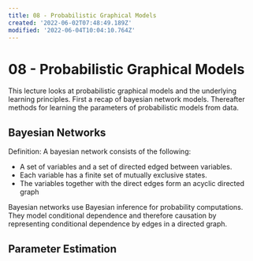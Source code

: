 ```yaml
---
title: 08 - Probabilistic Graphical Models
created: '2022-06-02T07:48:49.189Z'
modified: '2022-06-04T10:04:10.764Z'
---
```


# 08 - Probabilistic Graphical Models
This lecture looks at probabilistic graphical models and the underlying learning principles. First a recap of bayesian network models. Thereafter methods for learning the parameters of probabilistic models from data.

## Bayesian Networks
Definition: A bayesian network consists of the following:
- A set of variables and a set of directed edged between variables.
- Each variable has a finite set of mutually exclusive states.
- The variables together with the direct edges form an acyclic directed graph

Bayesian networks use Bayesian inference for probability computations. They model conditional dependence and therefore causation by representing conditional dependence by edges in a directed graph.

## Parameter Estimation

